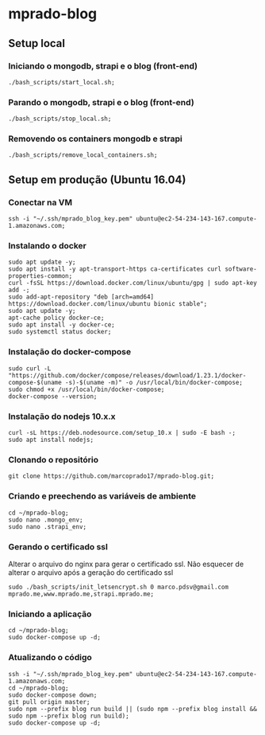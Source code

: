 # mprado-blog

## Setup local

### Iniciando o mongodb, strapi e o blog (front-end)

```
./bash_scripts/start_local.sh;
```

### Parando o mongodb, strapi e o blog (front-end)

```
./bash_scripts/stop_local.sh;
```

### Removendo os containers mongodb e strapi

```
./bash_scripts/remove_local_containers.sh;
```

## Setup em produção (Ubuntu 16.04)

### Conectar na VM

```
ssh -i "~/.ssh/mprado_blog_key.pem" ubuntu@ec2-54-234-143-167.compute-1.amazonaws.com;
```

### Instalando o docker

```
sudo apt update -y;
sudo apt install -y apt-transport-https ca-certificates curl software-properties-common;
curl -fsSL https://download.docker.com/linux/ubuntu/gpg | sudo apt-key add -;
sudo add-apt-repository "deb [arch=amd64] https://download.docker.com/linux/ubuntu bionic stable";
sudo apt update -y;
apt-cache policy docker-ce;
sudo apt install -y docker-ce;
sudo systemctl status docker;
```

### Instalação do docker-compose

```
sudo curl -L "https://github.com/docker/compose/releases/download/1.23.1/docker-compose-$(uname -s)-$(uname -m)" -o /usr/local/bin/docker-compose;
sudo chmod +x /usr/local/bin/docker-compose;
docker-compose --version;
```

### Instalação do nodejs 10.x.x

```
curl -sL https://deb.nodesource.com/setup_10.x | sudo -E bash -;
sudo apt install nodejs;
```

### Clonando o repositório

```
git clone https://github.com/marcoprado17/mprado-blog.git;
```

### Criando e preechendo as variáveis de ambiente

```
cd ~/mprado-blog;
sudo nano .mongo_env;
sudo nano .strapi_env;
```

### Gerando o certificado ssl

Alterar o arquivo do nginx para gerar o certificado ssl. Não esquecer de alterar o arquivo após a geração do certificado ssl

```
sudo ./bash_scripts/init_letsencrypt.sh 0 marco.pdsv@gmail.com mprado.me,www.mprado.me,strapi.mprado.me;
```

### Iniciando a aplicação

```
cd ~/mprado-blog;
sudo docker-compose up -d;
```

### Atualizando o código

```
ssh -i "~/.ssh/mprado_blog_key.pem" ubuntu@ec2-54-234-143-167.compute-1.amazonaws.com;
cd ~/mprado-blog;
sudo docker-compose down;
git pull origin master;
sudo npm --prefix blog run build || (sudo npm --prefix blog install && sudo npm --prefix blog run build);
sudo docker-compose up -d;
```

